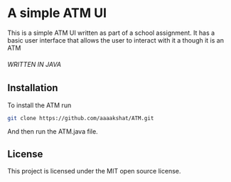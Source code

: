 # A simple ATM UI

This is a simple ATM UI written as part of a school assignment. It has a basic user interface that allows the user to interact with it a though it is an ATM

###### WRITTEN IN JAVA

## Installation

To install the ATM run
```bash
git clone https://github.com/aaaakshat/ATM.git
```
And then run the ATM.java file.

## License

This project is licensed under the MIT open source license.
